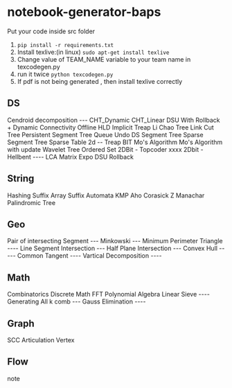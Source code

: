 # notebook-generator-baps

Put your code inside src folder

1. `pip install -r requirements.txt`
2. Install texlive:(in linux) `sudo apt-get install texlive`
3. Change value of TEAM_NAME variable to your team name in texcodegen.py
4. run it twice `python texcodegen.py`
5. If pdf is not being generated , then install texlive correctly 


DS
-----
Cendroid decomposition ---
CHT_Dynamic
CHT_Linear
DSU With Rollback + Dynamic Connectivity Offline
HLD 
Implicit Treap
Li Chao Tree
Link Cut Tree
Persistent Segment Tree
Queue Undo DS
Segment Tree
Sparse Segment Tree
Sparse Table 2d -- 
Treap
BIT
Mo's Algorithm
Mo's Algorithm with update
Wavelet Tree
Ordered Set
2DBit - Topcoder xxxx
2Dbit - Hellbent ----
LCA
Matrix Expo
DSU Rollback

String
-----
Hashing
Suffix Array
Suffix Automata
KMP
Aho Corasick
Z
Manachar
Palindromic Tree

Geo
---- 
Pair of intersecting Segment ---
Minkowski ---
Minimum Perimeter Triangle ----
Line Segment Intersection --- 
Half Plane Intersection ---
Convex Hull -----
Common Tangent ----
Vartical Decomposition ----

Math
----
Combinatorics
Discrete Math
FFT
Polynomial Algebra
Linear Sieve ----
Generating All k comb ---
Gauss Elimination ---- 

Graph
-----
SCC
Articulation Vertex

Flow
----
note
